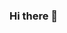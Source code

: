 ### Hi there 👋

<!--
**WesDuh/WesDuh** is a ✨ _special_ ✨ repository because its `README.md` (this file) appears on your GitHub profile.

<iframe src="https://discord.com/widget?id=914157273855721493&theme=dark" width="350" height="500" allowtransparency="true" frameborder="0"></iframe>

-->
